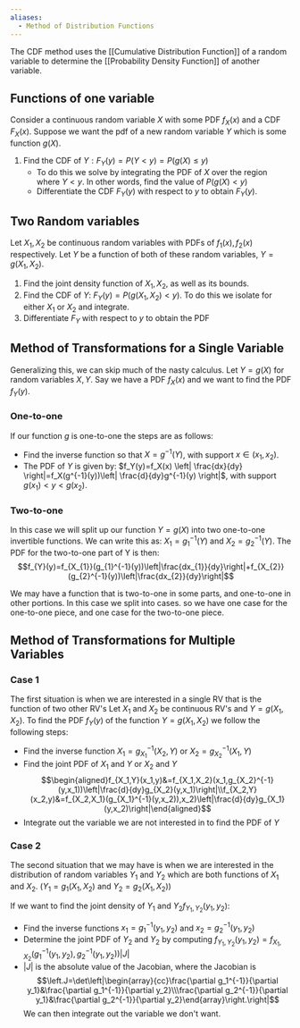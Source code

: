 ```yaml
---
aliases:
  - Method of Distribution Functions
---
```

The CDF method uses the [[Cumulative Distribution Function]] of a random variable to determine the [[Probability Density Function]] of another variable.

## Functions of one variable
Consider a continuous random variable $X$ with some PDF $f_{X}(x)$ and a CDF $F_X(x)$. 
Suppose we want the pdf of a new random variable $Y$ which is some function $g(X)$.
1. Find the CDF of $Y: F_Y(y)=P(Y<y)=P(g(X)\leq y)$
    - To do this we solve by integrating the PDF of $X$ over the region where $Y<y$. In other words, find the value of $P(g(X)<y)$
    - Differentiate the CDF $F_Y(y)$ with respect to $y$  to obtain $F_Y(y)$.
## Two Random variables
Let $X_{1},X_{2}$ be continuous random variables with PDFs of $f_{1}(x),f_{2}(x)$ respectively. Let $Y$ be a function of both of these random variables, $Y=g(X_{1},X_{2})$. 
1. Find the joint density function of $X_{1},X_{2}$, as well as its bounds. 
2. Find the CDF of $Y$: $F_Y(y)=P(g(X_{1},X_{2})<y)$. To do this we isolate for either $X_{1}$ or $X_{2}$ and integrate.
3. Differentiate $F_Y$ with respect to $y$ to obtain the PDF
## Method of Transformations for a Single Variable
Generalizing this, we can skip much of the nasty calculus. Let $Y=g(X)$ for random variables $X,Y$. Say we have a PDF $f_X(x)$ and we want to find the PDF $f_Y(y)$.
### One-to-one
If our function $g$ is one-to-one the steps are as follows:
- Find the inverse function so that $X=g^{-1}(Y)$, with support $x \in(x_{1},x_{2})$.
- The PDF of $Y$ is given by: $f_Y(y)=f_X(x) \left| \frac{dx}{dy} \right|=f_X(g^{-1}(y))\left| \frac{d}{dy}g^{-1}(y) \right|$, with support $g(x_{1})<y<g(x_{2})$. 
### Two-to-one
In this case we will split up our function $Y=g(X)$ into two one-to-one invertible functions. We can write this as: $X_1= g_1^{- 1}( Y)$ and $X_2= g_2^{-1}( Y)$. The PDF for the two-to-one part of Y is then:
$$f_{Y}(y)=f_{X_{1}}(g_{1}^{-1}(y))\left|\frac{dx_{1}}{dy}\right|+f_{X_{2}}(g_{2}^{-1}(y))\left|\frac{dx_{2}}{dy}\right|$$

We may have a function that is two-to-one in some parts, and one-to-one in other portions. In this case we split into cases. so we have one case for the one-to-one piece, and one case for the two-to-one piece.
## Method of Transformations for Multiple Variables
### Case 1
The first situation is when we are interested in a single RV that is the function of two other RV's
 Let $X_{1}$ and $X_{2}$ be continuous RV's and $Y=g(X_{1},X_{2})$.
 To find the PDF $f_Y(y)$ of the function $Y = g(X_1,X_2)$ we follow the
 following steps:
- Find the inverse function $X_1= g_{X_1}^{- 1}( X_2, Y)$ or $X_2= g_{X_2}^{- 1}( X_1, Y)$
- Find the joint PDF of $X_1$ and $Y$ or $X_2$ and $Y$
$$\begin{aligned}f_{X_1,Y}(x_1,y)&=f_{X_1,X_2}(x_1,g_{X_2}^{-1}(y,x_1))\left|\frac{d}{dy}g_{X_2}(y,x_1)\right|\\f_{X_2,Y}(x_2,y)&=f_{X_2,X_1}(g_{X_1}^{-1}(y,x_2)),x_2)\left|\frac{d}{dy}g_{X_1}(y,x_2)\right|\end{aligned}$$
- Integrate out the variable we are not interested in to find the PDF of $Y$
### Case 2
 The second situation that we may have is when we are interested in the distribution of random variables $Y_{1}$ and $Y_{2}$ which are both functions of $X_{1}$ and $X_{2}$. $( Y_{1}= g_{1}( X_{1}, X_{2})$ and $Y_{2}= g_{2}( X_{1}, X_{2} )$)

 If we want to find the joint density of $Y_1$ and $Y_2f_{Y_1, Y_2}( y_1, y_2)$:
- Find the inverse functions $x_1= g_1^{- 1}\left ( y_1, y_2\right )$ and $x_2= g_2^{- 1}\left ( y_1, y_2\right )$
- Determine the joint PDF of $Y_{2}$ and $Y_{2}$ by computing $f_{Y_1,Y_2}(y_1,y_2)=f_{X_1,X_2}\left(g_1^{-1}\left(y_1,y_2\right),g_2^{-1}\left(y_1,y_2\right)\right)|J|$
- $|J|$ is the absolute value of the Jacobian, where the Jacobian is
$$\left.J=\det\left|\begin{array}{cc}\frac{\partial g_1^{-1}}{\partial y_1}&\frac{\partial g_1^{-1}}{\partial y_2}\\\frac{\partial g_2^{-1}}{\partial y_1}&\frac{\partial g_2^{-1}}{\partial y_2}\end{array}\right.\right|$$
We can then integrate out the variable we don't want.